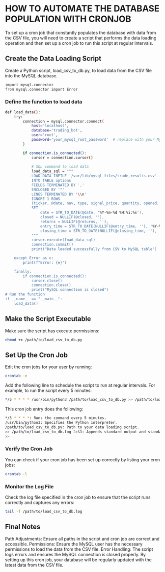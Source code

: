# HOW TO AUTOMATE THE DATABASE POPULATION WITH CRONJOB

To set up a cron job that constantly populates the database with data from the CSV file, you will need to create a script that performs the data loading operation and then set up a cron job to run this script at regular intervals.

## Create the Data Loading Script
Create a Python script, load_csv_to_db.py, to load data from the CSV file into the MySQL database.
```bash
import mysql.connector
from mysql.connector import Error
```
### Define the function to load data
```bash
def load_data():
    try:
        connection = mysql.connector.connect(
            host='localhost',
            database='trading_bot',
            user='root',
            password='your_mysql_root_password'  # replace with your MySQL root password
        )

        if connection.is_connected():
            cursor = connection.cursor()
            
            # SQL command to load data
            load_data_sql = """
            LOAD DATA INFILE '/var/lib/mysql-files/trade_results.csv'
            INTO TABLE options
            FIELDS TERMINATED BY ','
            ENCLOSED BY '"'
            LINES TERMINATED BY '\\n'
            IGNORE 1 ROWS
            (ticker, @date, nav, type, signal_price, quantity, opened, @closed, vol, @returns, @entry_time, @closing_time)
            SET 
                date = STR_TO_DATE(@date, '%Y-%m-%d %H:%i:%s'),
                closed = NULLIF(@closed, ''),
                returns = NULLIF(@returns, ''),
                entry_time = STR_TO_DATE(NULLIF(@entry_time, ''), '%Y-%m-%d %H:%i:%s'),
                closing_time = STR_TO_DATE(NULLIF(@closing_time, ''), '%Y-%m-%d %H:%i:%s');
            """
            cursor.execute(load_data_sql)
            connection.commit()
            print("Data loaded successfully from CSV to MySQL table")

    except Error as e:
        print(f"Error: {e}")

    finally:
        if connection.is_connected():
            cursor.close()
            connection.close()
            print("MySQL connection is closed")
# Run the function
if __name__ == "__main__":
    load_data()
```
## Make the Script Executable
Make sure the script has execute permissions:

```bash
chmod +x /path/to/load_csv_to_db.py
```
## Set Up the Cron Job
Edit the cron jobs for your user by running:

```bash
crontab -e
```
Add the following line to schedule the script to run at regular intervals. For example, to run the script every 5 minutes:
```bash
*/5 * * * * /usr/bin/python3 /path/to/load_csv_to_db.py >> /path/to/load_csv_to_db.log 2>&1
```
This cron job entry does the following:
```bash
*/5 * * * *: Runs the command every 5 minutes.
/usr/bin/python3: Specifies the Python interpreter.
/path/to/load_csv_to_db.py: Path to your data loading script.
>> /path/to/load_csv_to_db.log 2>&1: Appends standard output and standard error to a log file for debugging.
>>
```
### Verify the Cron Job
You can check if your cron job has been set up correctly by listing your cron jobs:
```bash
crontab -l
```
### Monitor the Log File
Check the log file specified in the cron job to ensure that the script runs correctly and captures any errors:
```bash
tail -f /path/to/load_csv_to_db.log
```
## Final Notes
Path Adjustments: Ensure all paths in the script and cron job are correct and accessible.
Permissions: Ensure the MySQL user has the necessary permissions to load the data from the CSV file.
Error Handling: The script logs errors and ensures the MySQL connection is closed properly.
By setting up this cron job, your database will be regularly updated with the latest data from the CSV file.
